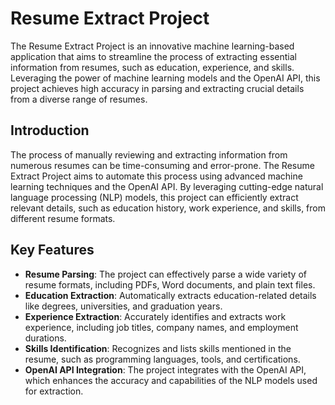 # Resume Extract Project



The Resume Extract Project is an innovative machine learning-based application that aims to streamline the process of extracting essential information from resumes, such as education, experience, and skills. 
Leveraging the power of machine learning models and the OpenAI API, this project achieves high accuracy in parsing and extracting crucial details from a diverse range of resumes.

## Introduction

The process of manually reviewing and extracting information from numerous resumes can be time-consuming and error-prone. 
The Resume Extract Project aims to automate this process using advanced machine learning techniques and the OpenAI API. 
By leveraging cutting-edge natural language processing (NLP) models, this project can efficiently extract relevant details, such as education history, work experience, and skills, from different resume formats.

## Key Features

- **Resume Parsing**: The project can effectively parse a wide variety of resume formats, including PDFs, Word documents, and plain text files.
- **Education Extraction**: Automatically extracts education-related details like degrees, universities, and graduation years.
- **Experience Extraction**: Accurately identifies and extracts work experience, including job titles, company names, and employment durations.
- **Skills Identification**: Recognizes and lists skills mentioned in the resume, such as programming languages, tools, and certifications.
- **OpenAI API Integration**: The project integrates with the OpenAI API, which enhances the accuracy and capabilities of the NLP models used for extraction.
